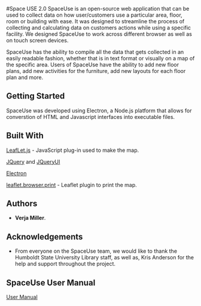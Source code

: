 #Space USE 2.0
SpaceUse is an open-source web application that can be used to collect data on how user/customers use a particular area, floor, room or building with ease. It was designed to streamline the process of collecting and calculating data on customers actions while using a specific facility. We designed SpaceUse to work across different browser as well as on touch screen devices.

SpaceUse has the ability to compile all the data that gets collected in an easily readable fashion, whether that is in text format or visually on a map of the specific area. Users of SpaceUse have the ability to add new floor plans, add new activities for the furniture, add new layouts for each floor plan and more. 

## Getting Started
SpaceUse was developed using Electron, a Node.js platform that allows for converstion of HTML and Javascript interfaces into executable files.


## Built With
[LeafLet.js](https://leafletjs.com/) - JavaScript plug-in used to make the map.

[JQuery](https://jquery.com/) and [JQueryUI](https://jqueryui.com/)

[Electron](https://www.electronjs.org/)

[leaflet.browser.print](https://github.com/Igor-Vladyka/leaflet.browser.print) - Leaflet plugin to print the map.

## Authors
* **Verja Miller**.

## Acknowledgements
* From everyone on the SpaceUse team, we would like to thank the Humboldt State University Library staff, as well as, Kris Anderson for the help and support throughout the project.

## SpaceUse User Manual
[User Manual](https://docs.google.com/document/d/1Qbb-dlis2u87KZwG1Kl00LwKjKE1OTeb29Rze8zwXgI/edit?usp=sharing)
